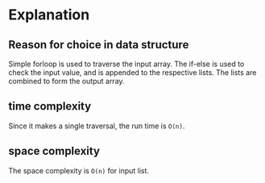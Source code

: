 # Explanation

## Reason for choice in data structure

Simple forloop is used to traverse the input array. The if-else is used to check the input value, and is appended to the respective lists. The lists are combined to form the output array.

## time complexity

Since it makes a single traversal, the run time is `O(n)`.

## space complexity

The space complexity is `O(n)` for input list.